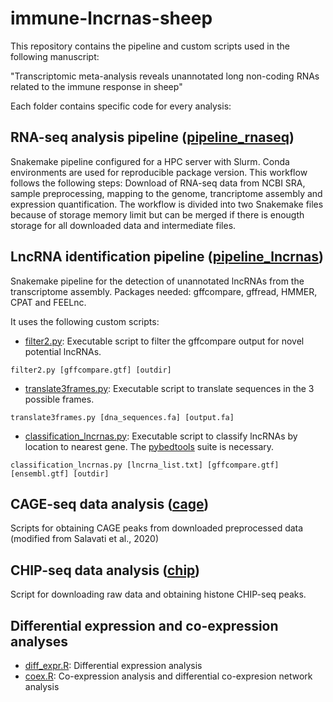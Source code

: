 # immune-lncrnas-sheep
This repository contains the pipeline and custom scripts used in the following manuscript:

"Transcriptomic meta-analysis reveals unannotated long non-coding RNAs related to the immune response in sheep"

Each folder contains specific code for every analysis:

## RNA-seq analysis pipeline ([pipeline_rnaseq](pipeline_rnaseq))

Snakemake pipeline configured for a HPC server with Slurm. Conda environments are used for reproducible package version. This workflow follows the following steps: Download of RNA-seq data from NCBI SRA, sample preprocessing, mapping to the genome, trancriptome assembly and expression quantification. The workflow is divided into two Snakemake files because of storage memory limit but can be merged if there is enougth storage for all downloaded data and intermediate files.

## LncRNA identification pipeline ([pipeline_lncrnas](pipeline_lncrnas))

Snakemake pipeline for the detection of unannotated lncRNAs from the transcriptome assembly. Packages needed: gffcompare, gffread, HMMER, CPAT and FEELnc.

It uses the following custom scripts:

* [filter2.py](/pipeline_lncrnas/scripts/filter2.py): Executable script to filter the gffcompare output for novel potential lncRNAs.

`filter2.py [gffcompare.gtf] [outdir]`

* [translate3frames.py](/pipeline_lncrnas/scripts/translate3frames.py): Executable script to translate sequences in the 3 possible frames.

`translate3frames.py [dna_sequences.fa] [output.fa]`

* [classification_lncrnas.py](/pipeline_lncrnas/scripts/classification_lncrnas.py): Executable script to classify lncRNAs by location to nearest gene. The [pybedtools](https://github.com/daler/pybedtools) suite is necessary.

`classification_lncrnas.py [lncrna_list.txt] [gffcompare.gtf] [ensembl.gtf] [outdir]`

## CAGE-seq data analysis ([cage](cage))

Scripts for obtaining CAGE peaks from downloaded preprocessed data (modified from Salavati et al., 2020)

## CHIP-seq data analysis ([chip](chip))

Script for downloading raw data and obtaining histone CHIP-seq peaks.

## Differential expression and co-expression analyses

* [diff_expr.R](/diff_expr.R): Differential expression analysis
* [coex.R](/coex.R): Co-expression analysis and differential co-expresion network analysis
